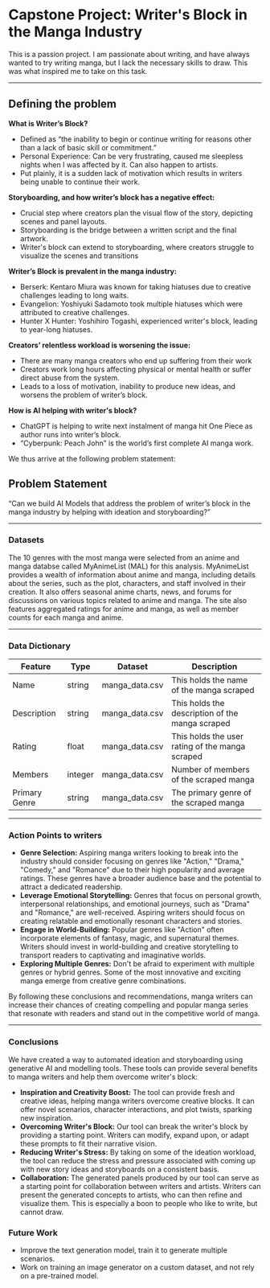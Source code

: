 # Capstone Project: Writer's Block in the Manga Industry

This is a passion project. I am passionate about writing, and have always wanted to try writing manga, but I lack the necessary skills to draw. This was what inspired me to take on this task.

---

## Defining the problem

**What is Writer’s Block?**
- Defined as “the inability to begin or continue writing for reasons other than a lack of basic skill or commitment.”
- Personal Experience: Can be very frustrating, caused me sleepless nights when I was affected by it. Can also happen to artists.
- Put plainly, it is a sudden lack of motivation which results in writers being unable to continue their work.

**Storyboarding, and how writer’s block has a negative effect:**
- Crucial step where creators plan the visual flow of the story, depicting scenes and panel layouts.
- Storyboarding is the bridge between a written script and the final artwork.
- Writer's block can extend to storyboarding, where creators struggle to visualize the scenes and transitions

**Writer’s Block is prevalent in the manga industry:**
- Berserk: Kentaro Miura was known for taking hiatuses due to creative challenges leading to long waits.
- Evangelion: Yoshiyuki Sadamoto took multiple hiatuses which were attributed to creative challenges.
- Hunter X Hunter: Yoshihiro Togashi, experienced writer's block, leading to year-long hiatuses.

**Creators’ relentless workload is worsening the issue:**
- There are many manga creators who end up suffering from their work
- Creators work long hours affecting physical or mental health or suffer direct abuse from the system.
- Leads to a loss of motivation, inability to produce new ideas, and worsens the problem of writer’s block.

**How is AI helping with writer's block?**
- ChatGPT is helping to write next instalment of manga hit One Piece as author runs into writer’s block.
- “Cyberpunk: Peach John” is the world’s first complete AI manga work.

We thus arrive at the following problem statement:

## Problem Statement
“Can we build AI Models that address the problem of writer’s block in the manga industry by helping with ideation and storyboarding?”

---

### Datasets

The 10 genres with the most manga were selected from an anime and manga databse called MyAnimeList (MAL) for this analysis. MyAnimeList provides a wealth of information about anime and manga, including details about the series, such as the plot, characters, and staff involved in their creation. It also offers seasonal anime charts, news, and forums for discussions on various topics related to anime and manga. The site also features aggregated ratings for anime and manga, as well as member counts for each manga and anime.	

---

### Data Dictionary 

|Feature|Type|Dataset|Description|
|----|----|----|----|
|Name                   	        |string  |manga_data.csv |This holds the name of the manga scraped       |
|Description                     	|string  |manga_data.csv |This holds the description of the manga scraped|
|Rating                     	    |float   |manga_data.csv |This holds the user rating of the manga scraped|
|Members			            	|integer |manga_data.csv |Number of members of the scraped manga         |
|Primary Genre 						|string  |manga_data.csv |The primary genre of the scraped manga         |

---

### Action Points to writers

- **Genre Selection:** Aspiring manga writers looking to break into the industry should consider focusing on genres like "Action," "Drama," "Comedy," and "Romance" due to their high popularity and average ratings. These genres have a broader audience base and the potential to attract a dedicated readership.
- **Leverage Emotional Storytelling:** Genres that focus on personal growth, interpersonal relationships, and emotional journeys, such as "Drama" and "Romance," are well-received. Aspiring writers should focus on creating relatable and emotionally resonant characters and stories.
- **Engage in World-Building:** Popular genres like "Action" often incorporate elements of fantasy, magic, and supernatural themes. Writers should invest in world-building and creative storytelling to transport readers to captivating and imaginative worlds.
- **Exploring Multiple Genres:** Don't be afraid to experiment with multiple genres or hybrid genres. Some of the most innovative and exciting manga emerge from creative genre combinations.

By following these conclusions and recommendations, manga writers can increase their chances of creating compelling and popular manga series that resonate with readers and stand out in the competitive world of manga. 

---

### Conclusions

We have created a way to automated ideation and storyboarding using generative AI and modelling tools. These tools can provide several benefits to manga writers and help them overcome writer's block:
- **Inspiration and Creativity Boost:** The tool can provide fresh and creative ideas, helping manga writers overcome creative blocks. It can offer novel scenarios, character interactions, and plot twists, sparking new inspiration.
- **Overcoming Writer's Block:** Our tool can break the writer's block by providing a starting point. Writers can modify, expand upon, or adapt these prompts to fit their narrative vision.
- **Reducing Writer's Stress:** By taking on some of the ideation workload, the tool can reduce the stress and pressure associated with coming up with new story ideas and storyboards on a consistent basis.
- **Collaboration:** The generated panels produced by our tool can serve as a starting point for collaboration between writers and artists. Writers can present the generated concepts to artists, who can then refine and visualize them. This is especially a boon to people who like to write, but cannot draw.

### Future Work

- Improve the text generation model, train it to generate multiple scenarios.
- Work on training an image generator on a custom dataset, and not rely on a pre-trained model.